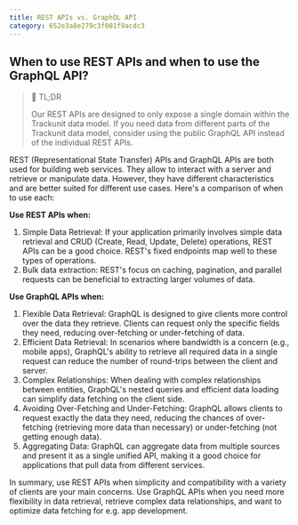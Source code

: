 ```yaml
---
title: REST APIs vs. GraphQL API
category: 652e3a8e279c3f001f9acdc3
---
```


## When to use REST APIs and when to use the GraphQL API?

> 📘 TL;DR
>
> Our REST APIs are designed to only expose a single domain within the Trackunit data model. If you need data from different parts of the Trackunit data model, consider using the public GraphQL API instead of the individual REST APIs.

REST (Representational State Transfer) APIs and GraphQL APIs are both used for building web services. 
They allow to interact with a server and retrieve or manipulate data. 
However, they have different characteristics and are better suited for different use cases. 
Here's a comparison of when to use each:

**Use REST APIs when:**

1. Simple Data Retrieval: If your application primarily involves simple data retrieval and CRUD (Create, Read, Update, Delete) operations, REST APIs can be a good choice. REST's fixed endpoints map well to these types of operations.
2. Bulk data extraction: REST's focus on caching, pagination, and parallel requests can be beneficial to extracting larger volumes of data.

**Use GraphQL APIs when:**

1. Flexible Data Retrieval: GraphQL is designed to give clients more control over the data they retrieve. Clients can request only the specific fields they need, reducing over-fetching or under-fetching of data.
2. Efficient Data Retrieval: In scenarios where bandwidth is a concern (e.g., mobile apps), GraphQL's ability to retrieve all required data in a single request can reduce the number of round-trips between the client and server.
3. Complex Relationships: When dealing with complex relationships between entities, GraphQL's nested queries and efficient data loading can simplify data fetching on the client side.
4. Avoiding Over-Fetching and Under-Fetching: GraphQL allows clients to request exactly the data they need, reducing the chances of over-fetching (retrieving more data than necessary) or under-fetching (not getting enough data).
5. Aggregating Data: GraphQL can aggregate data from multiple sources and present it as a single unified API, making it a good choice for applications that pull data from different services.

In summary, use REST APIs when simplicity and compatibility with a variety of clients are your main concerns. 
Use GraphQL APIs when you need more flexibility in data retrieval, retrieve complex data relationships, and want to optimize data fetching for e.g. app development.
